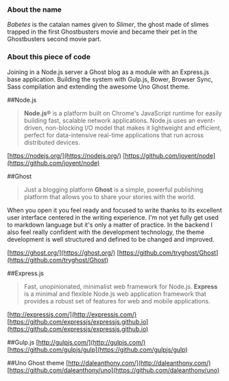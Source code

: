 ### About the name
*Babetes* is the catalan names given to *Slimer*, the ghost made of slimes trapped in the first Ghostbusters movie and became their pet in the Ghostbusters second movie part. 
### About this piece of code
Joining in a Node.js server a Ghost blog  as a module with an Express.js base application. Building the system with Gulp.js, Bower, Browser Sync,  Sass compilation and  extending the awesome Uno Ghost theme.

##Node.js
> **Node.js®** is a platform built on Chrome's JavaScript runtime for easily building fast, scalable network applications. Node.js uses an event-driven, non-blocking I/O model that makes it lightweight and efficient, perfect for data-intensive real-time applications that run across distributed devices.

[https://nodejs.org/](https://nodejs.org/)
[https://github.com/joyent/node](https://github.com/joyent/node)

##Ghost
> Just a blogging platform
**Ghost** is a simple, powerful publishing platform that allows you to share your stories with the world.

When you open it you feel ready and focused to write thanks to its excellent user interface centered in the writing experience. I'm not yet fully get used to markdown language but it's only a matter of practice.
In the backend I also feel really confident with the development technology, the theme development is well structured and defined to be changed and improved.

[https://ghost.org/](https://ghost.org/)
[https://github.com/tryghost/Ghost](https://github.com/tryghost/Ghost)

##Express.js
>Fast, unopinionated, minimalist web framework for Node.js. 
>**Express** is a minimal and flexible Node.js web application framework that provides a robust set of features for web and mobile applications.

[http://expressjs.com/](http://expressjs.com/)
[https://github.com/expressjs/expressjs.github.io](https://github.com/expressjs/expressjs.github.io)

##Gulp.js
[http://gulpjs.com/](http://gulpjs.com/)
[https://github.com/gulpjs/gulp](https://github.com/gulpjs/gulp)

##Uno Ghost theme
[http://daleanthony.com/](http://daleanthony.com/)
[https://github.com/daleanthony/uno](https://github.com/daleanthony/uno)
